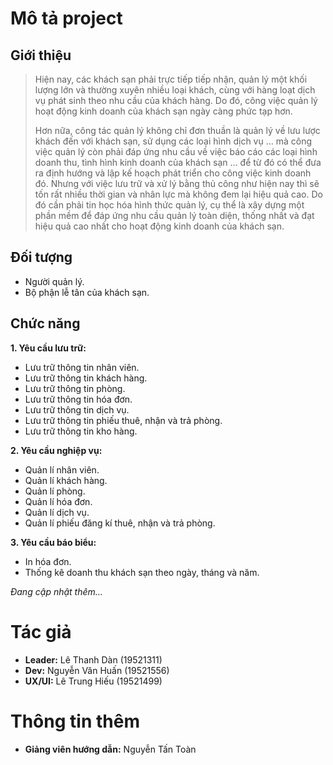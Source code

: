 # Mô tả project
## Giới thiệu
>Hiện nay, các khách sạn phải trực tiếp tiếp nhận, quản lý một khối lượng lớn và thường xuyên nhiều loại khách, cùng với hàng loạt dịch vụ phát sinh theo nhu cầu của khách hàng. Do đó, công việc quản lý hoạt động kinh doanh của khách sạn ngày càng phức tạp hơn.
>
>Hơn nữa, công tác quản lý không chỉ đơn thuần là quản lý về lưu lược khách đến với khách sạn, sử dụng các loại hình dịch vụ … mà công việc quản lý còn phải đáp ứng nhu cầu về việc báo cáo các loại hình doanh thu, tình hình kinh doanh của khách sạn … để từ đó có thể đưa ra định hướng và lập kế hoạch phát triển cho công việc kinh doanh đó. Nhưng với việc lưu trữ và xử lý bằng thủ công như hiện nay thì sẽ tốn rất nhiều thời gian và nhân lực mà không đem lại hiệu quả cao. Do đó cần phải tin học hóa hình thức quản lý, cụ thể là xây dựng một phần mềm để đáp ứng nhu cầu quản lý toàn diện, thống nhất và đạt hiệu quả cao nhất cho hoạt động kinh doanh của khách sạn.

## Đối tượng
- Người quản lý.
- Bộ phận lễ tân của khách sạn.
## Chức năng
**1. Yêu cầu lưu trữ:**
- Lưu trữ thông tin nhân viên.
- Lưu trữ thông tin khách hàng.
- Lưu trữ thông tin phòng.
- Lưu trữ thông tin hóa đơn.
- Lưu trữ thông tin dịch vụ.
- Lưu trữ thông tin phiếu thuê, nhận và trả phòng.
- Lưu trữ thông tin kho hàng.

**2. Yêu cầu nghiệp vụ:**
- Quản lí nhân viên.
- Quản lí khách hàng.
- Quản lí phòng.
- Quản lí hóa đơn.
- Quản lí dịch vụ.
- Quản lí phiếu đăng kí thuê, nhận và trả phòng.

**3. Yêu cầu báo biểu:**
- In hóa đơn.
- Thống kê doanh thu khách sạn theo ngày, tháng và năm.

*Đang cập nhật thêm...*
# Tác giả
- **Leader:** Lê Thanh Dàn (19521311)
- **Dev:** Nguyễn Văn Huấn (19521556) 
- **UX/UI:** Lê Trung Hiếu (19521499)
# Thông tin thêm
- **Giảng viên hướng dẫn:** Nguyễn Tấn Toàn
